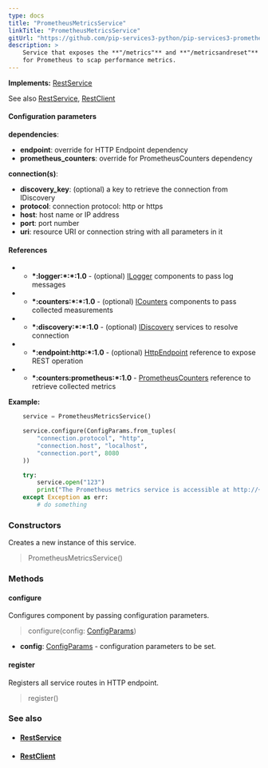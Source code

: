 ```yaml
---
type: docs
title: "PrometheusMetricsService"
linkTitle: "PrometheusMetricsService"
gitUrl: "https://github.com/pip-services3-python/pip-services3-prometheus-python"
description: >
    Service that exposes the **"/metrics"** and **"/metricsandreset"** routes 
    for Prometheus to scap performance metrics.
---
```


**Implements:** [RestService](../../../rpc/services/rest_service)

See also [RestService](../../../rpc/services/rest_service), [RestClient](../../../rpc/clients/rest_client)


#### Configuration parameters

**dependencies**:
- **endpoint**: override for HTTP Endpoint dependency
- **prometheus_counters**: override for PrometheusCounters dependency

**connection(s)**:
- **discovery_key**: (optional) a key to retrieve the connection from IDiscovery
- **protocol**: connection protocol: http or https
- **host**: host name or IP address
- **port**: port number
- **uri**: resource URI or connection string with all parameters in it


#### References
 * - **\*:logger:\*:\*:1.0** - (optional) [ILogger](../../../components/log/ilogger) components to pass log messages
 * - **\*:counters:\*:\*:1.0** - (optional) [ICounters](../../../components/count/icounters) components to pass collected measurements
 * - **\*:discovery:\*:\*:1.0** - (optional) [IDiscovery](../../../components/connect/idiscovery) services to resolve connection
 * - **\*:endpoint:http:\*:1.0** - (optional) [HttpEndpoint](../../../rpc/services/http_endpoint) reference to expose REST operation
 * - **\*:counters:prometheus:\*:1.0** - [PrometheusCounters](../../count/prometheus_counters) reference to retrieve collected metrics

**Example:**
```python
    service = PrometheusMetricsService()

    service.configure(ConfigParams.from_tuples(
        "connection.protocol", "http",
        "connection.host", "localhost",
        "connection.port", 8080
    ))

    try:
        service.open("123")
        print("The Prometheus metrics service is accessible at http://+:8080/metrics")
    except Exception as err:
        # do something
```

### Constructors
Creates a new instance of this service.

> PrometheusMetricsService()


### Methods

#### configure
Configures component by passing configuration parameters.

> configure(config: [ConfigParams](../../../commons/config/config_params))

- **config**: [ConfigParams](../../../commons/config/config_params) - configuration parameters to be set.

#### register
Registers all service routes in HTTP endpoint.

> register()



### See also
- #### [RestService](../../../rpc/services/rest_service)
- #### [RestClient](../../../rpc/clients/rest_client)
